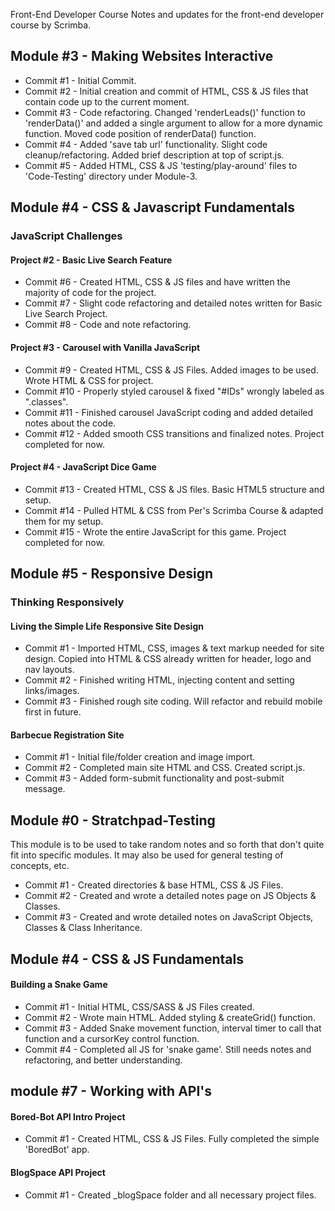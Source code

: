 Front-End Developer Course
Notes and updates for the front-end developer course by Scrimba.

## Module #3 - Making Websites Interactive

- Commit #1 - Initial Commit.
- Commit #2 - Initial creation and commit of HTML, CSS & JS files that contain code up to the current moment.
- Commit #3 - Code refactoring. Changed 'renderLeads()' function to 'renderData()' and added a single argument to allow for a more dynamic function. Moved code position of renderData() function.
- Commit #4 - Added 'save tab url' functionality. Slight code cleanup/refactoring. Added brief description at top of script.js.
- Commit #5 - Added HTML, CSS & JS 'testing/play-around' files to 'Code-Testing' directory under Module-3.


## Module #4 - CSS & Javascript Fundamentals
### JavaScript Challenges

#### Project #2 - Basic Live Search Feature

- Commit #6 - Created HTML, CSS & JS files and have written the majority of code for the project.
- Commit #7 - Slight code refactoring and detailed notes written for Basic Live Search Project.
- Commit #8 - Code and note refactoring.

#### Project #3 - Carousel with Vanilla JavaScript

- Commit #9 - Created HTML, CSS & JS Files. Added images to be used. Wrote HTML & CSS for project.
- Commit #10 - Properly styled carousel & fixed "#IDs" wrongly labeled as ".classes".
- Commit #11 - Finished carousel JavaScript coding and added detailed notes about the code.
- Commit #12 - Added smooth CSS transitions and finalized notes. Project completed for now.

#### Project #4 - JavaScript Dice Game

- Commit #13 - Created HTML, CSS & JS files. Basic HTML5 structure and setup.
- Commit #14 - Pulled HTML & CSS from Per's Scrimba Course & adapted them for my setup.
- Commit #15 - Wrote the entire JavaScript for this game. Project completed for now.


## Module #5 - Responsive Design

###  Thinking Responsively
#### Living the Simple Life Responsive Site Design

- Commit #1 - Imported HTML, CSS, images & text markup needed for site design. Copied into HTML & CSS already written for header, logo and nav layouts.
- Commit #2 - Finished writing HTML, injecting content and setting links/images.
- Commit #3 - Finished rough site coding. Will refactor and rebuild mobile first in future.

#### Barbecue Registration Site

- Commit #1 - Initial file/folder creation and image import.
- Commit #2 - Completed main site HTML and CSS. Created script.js.
- Commit #3 - Added form-submit functionality and post-submit message.


## Module #0 - Stratchpad-Testing
This module is to be used to take random notes and so forth that don't quite fit into specific modules. It may also be used for general testing of concepts, etc.

- Commit #1 - Created directories & base HTML, CSS & JS Files.
- Commit #2 - Created and wrote a detailed notes page on JS Objects & Classes.
- Commit #3 - Created and wrote detailed notes on JavaScript Objects, Classes & Class Inheritance.


## Module #4 - CSS & JS Fundamentals

#### Building a Snake Game

- Commit #1 - Initial HTML, CSS/SASS & JS Files created.
- Commit #2 - Wrote main HTML. Added styling & createGrid() function.
- Commit #3 - Added Snake movement function, interval timer to call that function and a cursorKey control function.
- Commit #4 - Completed all JS for 'snake game'. Still needs notes and refactoring, and better understanding.



## module #7 - Working with API's

#### Bored-Bot API Intro Project
 
 - Commit #1 - Created HTML, CSS & JS Files. Fully completed the simple 'BoredBot' app.

#### BlogSpace API Project

- Commit #1 - Created _blogSpace folder and all necessary project files.